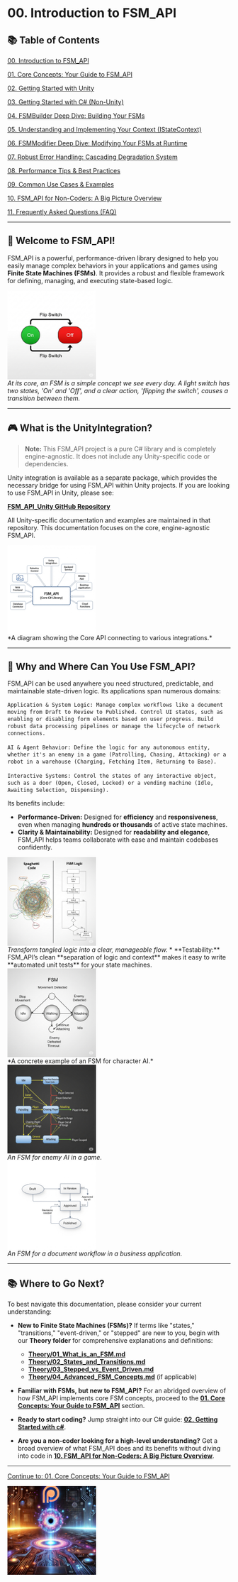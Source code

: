 # 00. Introduction to FSM_API

## 📚 Table of Contents

[00. Introduction to FSM_API](00_Introduction.md)

[01. Core Concepts: Your Guide to FSM_API](01_Core_Concepts.md)

[02. Getting Started with Unity](02_Getting_Started_Unity.md)

[03. Getting Started with C# (Non-Unity)](03_Getting_Started_CSharp.md)

[04. FSMBuilder Deep Dive: Building Your FSMs](04_FSM_Builder_Deep_Dive.md)

[05. Understanding and Implementing Your Context (IStateContext)](05_Context_Implementation.md)

[06. FSMModifier Deep Dive: Modifying Your FSMs at Runtime](06_FSM_Modifier_Deep_Dive.md)

[07. Robust Error Handling: Cascading Degradation System](07_Error_Handling.md)

[08. Performance Tips & Best Practices](08_Performance_Tips.md)

[09. Common Use Cases & Examples](09_Common_Use_Cases.md)

[10. FSM_API for Non-Coders: A Big Picture Overview](10_Non_Coder_Overview.md)

[11. Frequently Asked Questions (FAQ)](11_FAQ.md)

---

## 👋 Welcome to FSM_API!

FSM_API is a powerful, performance-driven library designed to help you easily manage complex behaviors in your applications and games using **Finite State Machines (FSMs)**. It provides a robust and flexible framework for defining, managing, and executing state-based logic.

<a href="Visuals/Light_Switch_FSM.png" target="_blank">
    <img src="Visuals/Light_Switch_FSM.png" alt="Diagram of a simple light switch FSM" height="200" style="display: block;">
</a>
<em>At its core, an FSM is a simple concept we see every day. A light switch has two states, 'On' and 'Off', and a clear action, 'flipping the switch', causes a transition between them.</em>

---

## 🎮 What is the UnityIntegration?

> **Note:** This FSM_API project is a pure C# library and is completely engine-agnostic. It does not include any Unity-specific code or dependencies.

Unity integration is available as a separate package, which provides the necessary bridge for using FSM_API within Unity projects. If you are looking to use FSM_API in Unity, please see:

**[FSM_API_Unity GitHub Repository](https://github.com/TrentBest/FSM_API_Unity)**

All Unity-specific documentation and examples are maintained in that repository. This documentation focuses on the core, engine-agnostic FSM_API.

<a href="Visuals/API_vs_Integrations.png" target="_blank">
    <img src="Visuals/API_vs_Integrations.png" alt="Diagram of the FSM_API Ecosystem" height="200" style="display: block;">
</a>
*A diagram showing the Core API connecting to various integrations.*

---

## 🎯 Why and Where Can You Use FSM_API?

FSM_API can be used anywhere you need structured, predictable, and maintainable state-driven logic. Its applications span numerous domains:

    Application & System Logic: Manage complex workflows like a document moving from Draft to Review to Published. Control UI states, such as enabling or disabling form elements based on user progress. Build robust data processing pipelines or manage the lifecycle of network connections.

    AI & Agent Behavior: Define the logic for any autonomous entity, whether it's an enemy in a game (Patrolling, Chasing, Attacking) or a robot in a warehouse (Charging, Fetching Item, Returning to Base).

    Interactive Systems: Control the states of any interactive object, such as a door (Open, Closed, Locked) or a vending machine (Idle, Awaiting Selection, Dispensing).

Its benefits include:
* **Performance-Driven:** Designed for **efficiency** and **responsiveness**, even when managing **hundreds or thousands** of active state machines.
* **Clarity & Maintainability:** Designed for **readability and elegance**, FSM_API helps teams collaborate with ease and maintain codebases confidently.
<a href="Visuals/Clarity_Comparison.png" target="_blank">
    <img src="Visuals/Clarity_Comparison.png" alt="Diagram comparing tangled spaghetti code to a clean FSM flowchart" height="200" style="display: block;">
</a>
<em>Transform tangled logic into a clear, manageable flow.</em>
* **Testability:** FSM_API’s clean **separation of logic and context** makes it easy to write **automated unit tests** for your state machines.

<a href="Visuals/FSM.png" target="_blank">
    <img src="Visuals/FSM.png" alt="Visual of a Finite State Machine" height="200" style="display: block;">
</a>
*A concrete example of an FSM for character AI.*
<a href="Visuals/Character_AI_FSM.png" target="_blank">
    <img src="Visuals/Character_AI_FSM.png" alt="An FSM for enemy AI in a game" height="200" style="display: block;">
</a>
<em>An FSM for enemy AI in a game.</em>

<a href="Visuals/Document_Workflow_FSM.png" target="_blank">
    <img src="Visuals/Document_Workflow_FSM.png" alt="An FSM for a document workflow in a business application" height="200" style="display: block;">
</a>
<em>An FSM for a document workflow in a business application.</em>

---

## 📚 Where to Go Next?

To best navigate this documentation, please consider your current understanding:

* **New to Finite State Machines (FSMs)?**
    If terms like "states," "transitions," "event-driven," or "stepped" are new to you, begin with our **Theory folder** for comprehensive explanations and definitions:
    * **[Theory/01_What_is_an_FSM.md](Theory/01_What_is_an_FSM.md)**
    * **[Theory/02_States_and_Transitions.md](Theory/02_States_and_Transitions.md)**
    * **[Theory/03_Stepped_vs_Event_Driven.md](Theory/03_Stepped_vs_Event_Driven.md)**
    * **[Theory/04_Advanced_FSM_Concepts.md](Theory/04_Advanced_FSM_Concepts.md)** (if applicable)

* **Familiar with FSMs, but new to FSM_API?**
    For an abridged overview of how FSM_API implements core FSM concepts, proceed to the **[01. Core Concepts: Your Guide to FSM_API](01_Core_Concepts.md)** section.

* **Ready to start coding?**
    Jump straight into our C# guide: **[02. Getting Started with c#](/User%20Guide/03_Getting_Started_CSharp.md)**.

* **Are you a non-coder looking for a high-level understanding?**
    Get a broad overview of what FSM_API does and its benefits without diving into code in **[10. FSM_API for Non-Coders: A Big Picture Overview](10_Non_Coder_Overview.md)**.

---

[Continue to: 01. Core Concepts: Your Guide to FSM_API](01_Core_Concepts.md)


<a href="https://www.patreon.com/TheSingularityWorkshop" target="_blank">
    <img src="Visuals/TheSingularityWorkshop.png" alt="Support The Singularity Workshop on Patreon" height="200" style="display: block;">
</a>

